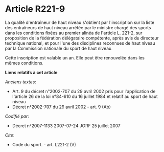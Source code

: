 # Article R221-9

La qualité d'entraîneur de haut niveau s'obtient par l'inscription sur la liste des entraîneurs de haut niveau arrêtée par le
ministre chargé des sports dans les conditions fixées au premier alinéa de l'article L. 221-2, sur proposition de la
fédération délégataire compétente, après avis du directeur technique national, et pour l'une des disciplines reconnues de
haut niveau par la Commission nationale du sport de haut niveau. 

Cette inscription est valable un an. Elle peut être renouvelée dans les mêmes conditions.

**Liens relatifs à cet article**

_Anciens textes_:

  - Art. 9 du décret n°2002-707 du 29 avril 2002 pris pour l'application de l'article 26 de la loi n°84-610 du 16 juillet 1984 et relatif au sport de haut niveau
  - Décret n°2002-707 du 29 avril 2002 - art. 9 (Ab)

_Codifié par_:

  - Décret n°2007-1133 2007-07-24 JORF 25 juillet 2007

_Cite_:

  - Code du sport. - art. L221-2 (V)
